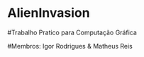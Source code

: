 # AlienInvasion

#Trabalho Pratico para Computação Gráfica

#Membros: Igor Rodrigues & Matheus Reis

